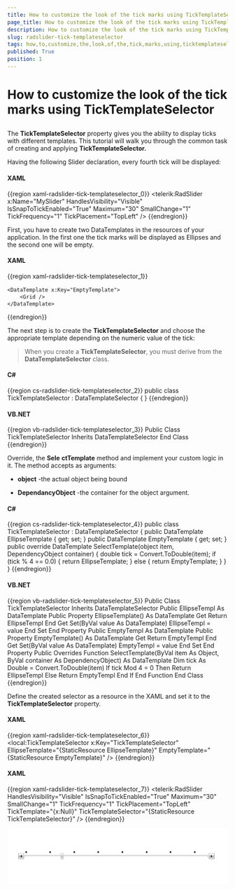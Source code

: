 ```yaml
---
title: How to customize the look of the tick marks using TickTemplateSelector
page_title: How to customize the look of the tick marks using TickTemplateSelector
description: How to customize the look of the tick marks using TickTemplateSelector
slug: radslider-tick-templateselector
tags: how,to,customize,the,look,of,the,tick,marks,using,ticktemplateselector
published: True
position: 1
---
```


# How to customize the look of the tick marks using TickTemplateSelector



## 

The __TickTemplateSelector__ property gives you the ability to display ticks with different templates. This tutorial will walk you through the common task of creating and applying __TickTemplateSelector.__

Having the following Slider declaration, every fourth tick will be displayed: 

#### __XAML__

{{region xaml-radslider-tick-templateselector_0}}
	<telerik:RadSlider x:Name="MySlider" 
	                   HandlesVisibility="Visible"
	                   IsSnapToTickEnabled="True"
	                   Maximum="30"
	                   SmallChange="1"
	                   TickFrequency="1"
	                   TickPlacement="TopLeft" />
{{endregion}}



First, you have to create two DataTemplates in the resources of your application. In the first one the tick marks will be displayed as Ellipses and the second one will be empty. 

#### __XAML__

{{region xaml-radslider-tick-templateselector_1}}
	<DataTemplate x:Key="EllipseTemplate">
	    <Grid>
	        <Ellipse Width="5" 
	                 Height="5"
	                 Fill="Black" />
	    </Grid>
	</DataTemplate>
	
	<DataTemplate x:Key="EmptyTemplate">
	    <Grid />
	</DataTemplate>
{{endregion}}



The next step is to create the __TickTemplateSelector__ and choose the appropriate template depending on the numeric value of the tick:

>When you create a __TickTemplateSelector__, you must derive from the __DataTemplateSelector__ class.

#### __C#__

{{region cs-radslider-tick-templateselector_2}}
	public class TickTemplateSelector : DataTemplateSelector
	{
	}
{{endregion}}



#### __VB.NET__

{{region vb-radslider-tick-templateselector_3}}
	Public Class TickTemplateSelector
	    Inherits DataTemplateSelector
	End Class
{{endregion}}



Override, the __Sele__ __ctTemplate__ method and implement your custom logic in it. The method accepts as arguments:

* __object__ -the actual object being bound

* __DependancyObject__ -the container for the object argument. 

#### __C#__

{{region cs-radslider-tick-templateselector_4}}
	public class TickTemplateSelector : DataTemplateSelector
	{
	    public DataTemplate EllipseTemplate { get; set; }
	    public DataTemplate EmptyTemplate { get; set; }
	    public override DataTemplate SelectTemplate(object item, DependencyObject container)
	    {
	        double tick = Convert.ToDouble(item);
	        if (tick % 4 == 0.0)
	        {
	            return EllipseTemplate;
	        }
	        else
	        {
	            return EmptyTemplate;
	        }
	    }
	}
{{endregion}}



#### __VB.NET__

{{region vb-radslider-tick-templateselector_5}}
	Public Class TickTemplateSelector
	    Inherits DataTemplateSelector
	    Public EllipseTempl As DataTemplate
	    Public Property EllipseTemplate() As DataTemplate
	        Get
	            Return EllipseTempl
	        End Get
	        Set(ByVal value As DataTemplate)
	            EllipseTempl = value
	        End Set
	    End Property
	    Public EmptyTempl As DataTemplate
	    Public Property EmptyTemplate() As DataTemplate
	        Get
	            Return EmptyTempl
	        End Get
	        Set(ByVal value As DataTemplate)
	            EmptyTempl = value
	        End Set
	    End Property
	    Public Overrides Function SelectTemplate(ByVal item As Object, ByVal container As DependencyObject) As DataTemplate
	        Dim tick As Double = Convert.ToDouble(item)
	        If tick Mod 4 = 0 Then
	            Return EllipseTempl
	        Else
	            Return EmptyTempl
	        End If
	    End Function
	End Class
{{endregion}}



Define the created selector as a resource in the XAML and set it to the __TickTemplateSelector__ property.

#### __XAML__

{{region xaml-radslider-tick-templateselector_6}}
	<local:TickTemplateSelector x:Key="TickTemplateSelector" 
	                            EllipseTemplate="{StaticResource EllipseTemplate}"
	                            EmptyTemplate="{StaticResource EmptyTemplate}" />
{{endregion}}



#### __XAML__

{{region xaml-radslider-tick-templateselector_7}}
	<telerik:RadSlider HandlesVisibility="Visible"
	                   IsSnapToTickEnabled="True"
	                   Maximum="30"
	                   SmallChange="1"
	                   TickFrequency="1"
	                   TickPlacement="TopLeft"
	                   TickTemplate="{x:Null}"
	                   TickTemplateSelector="{StaticResource TickTemplateSelector}" />
{{endregion}}

![](images/SliderTickTemplate.png)
